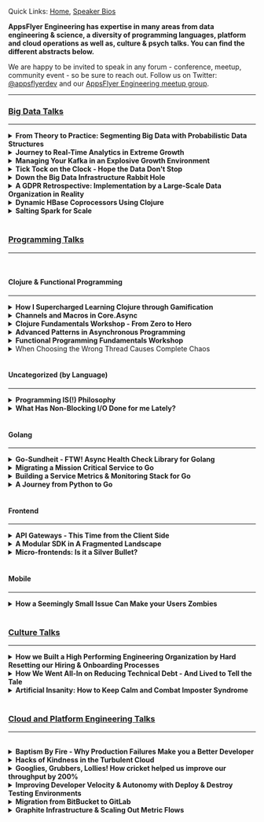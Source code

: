 
Quick Links: [Home](/engineering-org-resources.md), [Speaker Bios](/speaker-profiles.md)

**AppsFlyer Engineering has expertise in many areas from data engineering & science, a diversity of programming languages, platform and cloud operations as well as, culture & psych talks. You can find the different abstracts below.**  

We are happy to be invited to speak in any forum - conference, meetup, community event - so be sure to reach out.  Follow us on Twitter: [@appsflyerdev](https://www.twitter.com/appsflyerdev) and our [AppsFlyer Engineering meetup group](https://meetup.com/appsflyer).

<hr/>

### [Big Data Talks](#big-data)
<hr/>

<details><summary><strong>From Theory to Practice: Segmenting Big Data with Probabilistic Data Structures</strong></summary>

#### Short Description
Building solutions around large data sets with near real time response time is no easy feat. This requires the practical application of computer science theory to do so with minimal latency and while remaining fresh and precise.


#### Long Description
As software organizations are required to handle increasing volumes of data, probabilistic data structures and algorithms have been put to use more widely in order to find approximative solutions to problems that would be computationally prohibitive otherwise. 

At AppsFlyer, we ingest a daily 80+ billion events sent by our users, which come into our system without any schema or predefined structure. When we set out to build a new data segmentation product, which allows our users to segment these billions of events according to any logical criteria they wish to specify, we were tasked with the challenge of offering them interactive estimated unique counts of their segments in near real time.

This posed an interesting challenge from both computer science and engineering perspectives, things we needed to consider: 

- Which data structure is most appropriate? 
- Which data model would allow us to compose any number of criteria when event schemas are unknown in advance and ever changing? 
- How do you implement aggregations such as group-by over probabilistic data? 
- What database should we pick to allow for fast and scalable access to our data structures? 
- How do you do this reliably, precisely and with high freshness?
 
This talk will discuss how we built a system which allowed us to solve this problem over massive data sets with technologies such as Kafka, Spark, HBase and Theta Sketches, and all this with a Clojure backend for improved concurrency and throughput.

Speakers: [Ronen Cohen](/speaker-profiles.md#ronen-cohen)
<p>pe: Full-length Presentation</p>

<hr/>
</details>

<details><summary><strong>Journey to Real-Time Analytics in Extreme Growth</strong></summary>

#### Short Description

At AppsFlyer we have been finding ourselves the victims of our own success, with our data continuously growing, alongside the capabilities we want to enable for our clients to make better marketing decisions. This talk will dive into the evolution of our data management choices to support the changing needs of the business.

#### Long Description
At AppsFlyer we have been finding ourselves the victims of our own success, with our data continuously growing, alongside the capabilities we want to enable for our clients to make better marketing decisions. These, of course, eventually impact the technology we choose to make this all possible. This talk will dive into the evolution of our data management choices to support the changing needs of the business.

Powering more than 130 thousand mobile apps around the globe, AppsFlyer receives more than 70 billion requests a day, and as a result have a diversity of teams requiring real time performance for different use cases, whether real time attribution, monitoring, big data or web analytics. Each team has built their own technology stack to deliver on its needs. This talk will dive into the many different databases we use in-house – from Aerospike to Druid, Neo4J, Redis, to Clickhouse and even those we chose to eventually phase out. It will dive into the performance considerations for each, and the use cases we leverage each different database for, and why it’s the ideal DB for the job.

This talk will dive into our journey of how to choose the right solution for the job to implement real-time aggregation alongside batch processing over Apache Spark, and additional big data needs with Hadoop. Being able to evolve our architecture enabled us to solve recurring pains as well as aggregate 10X amounts of data with much faster response times, keep up with product demands while delivering a cheaper solution from a production cost perspective.

Speakers: [Yulia Trakhtenberg](/speaker-profiles.md#yulia-trakhtenberg), [Morri Feldman](/speaker-profiles.md#morri-feldman), [Nir Rubinstein](/speaker-profiles.md#nir-rubinstein), [Reshef Mann](/speaker-profiles.md#reshef-mann), [Adi Belan](/speaker-profiles.md#adi-belan)
<p>Type: Full-Length Presentation
<hr/>

</details>

<details><summary><strong>Managing Your Kafka in an Explosive Growth Environment</strong></summary>

#### Short Description
Kafka, many times is just a piece of the stack that lives in production that often times no one wants to touch - because it just works. At AppsFlyer, Kafka sits at the core of our infrastructure that processes billions of events daily.

#### Long Description
Kafka, many times is just a piece of the stack that lives in production that often times no one wants to touch – because it just works. At AppsFlyer, Kafka sits at the core of our infrastructure that processes billions of events daily.

This talk will share how we built our microservices architecture with Kafka as its core piece to support 70B+ requests daily. With continuous growth we needed to “learn on the job” how to improve our Kafka architecture by moving to the producer owner cluster model, breaking up our massive monolith clusters to smaller more robust clusters, and migrating from an older version of Kafka with real-time production clients & data streams. The talk will outline best practices for leveraging Kafka’s in-memory capabilities & built-in partitioning, as well as some of the tweaks and stabilization mechanisms that enable real-time performance at web-scale, alongside processes for continuous upgrades and deployments with end-to-end automation, in an environment of constant traffic growth.

Speakers: [Alon Gavra](/speaker-profiles.md#alon-gavra)
<p>Type: Full-length Presentation</p>
<hr/>

</details>

<details><summary><strong>Tick Tock on the Clock - Hope the Data Don't Stop</strong></summary>

#### Short Description
Sometimes a small error can lead to catastrophic results. This will be a postmortem talk that will detail how we nearly lost massive amounts of data, and the work undertaken under fire to bring us back from the cliff's edge.


#### Long Description
This is a story of a race against time! So hang on to your seats…

During a customer migration to a new attribution system, a huge project for AppsFlyer Engineering in 2018, we found ourselves facing a potential data loss catastrophe. It all started with the primal sin of a premature optimization made where we set the incorrect data retention timeframe for a database holding 65 billion records.

When we discovered this, with only one week to respond before the data is permanently erased, we channeled our MacGyver skills and got to work. During this session I’ll describe the chain of events that brought us to the cliff’s edge, the steps we took around the clock to save our data, and how we managed to forestall any data loss for our clients.

Speakers: [Adi Belan](/speaker-profiles.md#adi-belan)
<p>Type: Post-mortem</p>
<hr/>

</details>

<details><summary><strong>Down the Big Data Infrastructure Rabbit Hole</strong></summary>

#### Talk Description

The AppsFlyer data-infrastructure group was established to tackle the growing technical debt around the daily batch data processing - ingesting nearly 90TB a day. One of the initial tasks was focusing on fixing inexplicable corruptions which led us down a rabbit hole full of anomalies with our Spark committer, Hadoop JARs alongside interaction with our AWS S3 buckets (storing petabytes of data). This talk is our war story filled with twists and turns, a first time talk given outside of the walls of AppsFlyer walls aimed at shedding some light on what is truly involved with building a robust, real time, big data operation at scale.

Speakers: [Zohar Stiro](/speaker-profiles.md#zohar-stiro)
<p>Type: Full-length Presentation</p>
<hr/>

</details>
  
<details><summary><strong>A GDPR Retrospective: Implementation by a Large-Scale Data Organization in Reality</strong></summary>

#### Short Description
GDPR was likely one of the biggest challenges in data management that occurred in 2018.  This talk will be a one year retrospective about how it was executed in reality at a large-scale data organization.

#### Long Description
The date May 25, 2018 was a fateful day for many companies that process & store client data - particularly across the EU. On this day GDPR went into effect - and no one really knew quite what its effects would be. This talk will take you through our company's journey to compliance - the indexers we used to append & delete client data, and a retrospective of how this affected our data processing operations. This will walk you through the design through implementation, as well as expectation vs. real demand. Eventually what we imagined would be requested by hundreds of clients at best ended up being requested by tens of thousands - and continues growing, and learning how to manage this new compliance demand alongside our day to day data engineering tasks & processes was no easy feat.

Speakers: [Zohar Stiro](/speaker-profiles.md#zohar-stiro), [Ronen Cohen](/speaker-profiles.md#ronen-cohen), [Morri Feldman](/speaker-profiles.md#morri-feldman)
<p>Type: Full-length Presentation</p>
<hr/>

</details>
 
  
<details><summary><strong>Dynamic HBase Coprocessors Using Clojure</strong></summary>

#### Abstract
HBase Coprocessors allow moving nearly arbitrary code execution from the client to the HBase Region Server. For some applications, coprocessors provide a number of major advantages. For instance, moving code from the client can often increase performance by limiting data transfer over the network, especially for aggregation type processing. Also by reducing client data processing, the hardware requirements of the client can lowered. However, programming coprocessors is challenging in several ways. The development cycle for coprocessor development is slow. To try out changes to a coprocessor on a cluster, the coprocessor must be compiled and then the HBase cluster must be restarted to reload the coprocessor. In addition, trying to load a coprocesor with certain defects can crash the HBase cluster.

I will present a generic coprocessor that is able to execute arbitrary Clojure code as a solution to some of the difficulties surrounding coprocessor development. The generic Clojure coprocessor accepts queries that bring their own aggregation instructions in the form of Clojure code. The Clojure code on each query will then be dynamically compiled and executed on the cluster by the generic Clojure coprocessor. Changing specific aggregation code now simply requires rewriting the Clojure code and sending a new query, making for a much faster development cycle than with traditional coprocessor development. To allow the Clojure code to depend on external dependencies -- for instance a JSON parsing library -- the generic Clojure coprocessor also allows for loading "static" dependencies from jar files. In addition to being more dynamic, coprocessor development safety is also increased, because the most dangerous steps, loading and initializing a coprocessor, are only done once rather than each time the aggregation logic is changed. The code for the generic Clojure coprocessor along with full examples will be provided as open source on GitHub.

Speakers: [Morri Feldman](/speaker-profiles.md#morri-feldman)
<p>Type: Full-length Presentation</p>

<hr/>

</details>


<details><summary><strong>Salting Spark for Scale</strong></summary>

#### Abstract
One of the major issues that Spark batch jobs have to contend with at AppsFlyer is that our data is inherently skewed.  For instance a couple of apps account for the vast majority of our traffic.  Data skew wreaks havoc on naively written data jobs by making them perform and scale very poorly as the amount of data they need to process increases.  Recently one of our central data aggregations -- the process that prepares data for the overview dashboard -- stopped working and we had essentially reached the limit where we could no longer devote more Ram to the process to help it.  Using a technique called "Salting" to overcome the data skew that was killing this job we were able to get the job working again and make the entire process much more scalable.  I'll go over Salting in depth to explain how it works and how we are starting to use it here at AppsFlyer.
  
Speakers: [Morri Feldman](/speaker-profiles.md#morri-feldman)
<p>Type: Full-length Presentation</p>

</details>
<br/>
    
### [Programming Talks](#programming)
<hr/>
<br/>


#### Clojure & Functional Programming
<hr/>

<details><summary><strong>How I Supercharged Learning Clojure through Gamification</strong></summary>

#### Short Description
Gamification can be an excellent way to reduce the barrier of entry & quickly learn new programming languages. This talk will dive into how through a simple game you can master new syntaxes by applying concepts from languages you know & leveraging shared libraries to ramp up your coding skills.

#### Long Description
Mastering a new programming language can seem like a daunting task. As a person who has had to learn a number of new programming languages in a short amount of time, I’ve found gamification to be an excellent way to learn how to port knowledge from one language to another. This talk will dive into how through a simple game - I went through a journey of learning to code, and then was able to gain hands-on experience in a diversity of languages multiple times, when learning new languages. By applying concepts I formerly learned for Java to learn how to code in Clojure, and specifically by finding the similarities such as libraries, classes and types across languages, and then rebuilding this simple game in the new language, I quickly learned how to apply knowledge gained in other programming languages to the new language I was looking to learn. This talk will demonstrate how you can create a pet app that can teach you to too!

Speakers: [Mey Beisaron](/speaker-profiles.md#mey-beisaron)
<p>Type: Full-length Presentation</p>
<hr/>

</details>


<details><summary><strong>Channels and Macros in Core.Async</strong></summary>

#### Short Description
How to best leverage Clojure’s core.async library for good concurrency and utilization of modern multicore processors without suffering from “callback hell”.


#### Long Description
Clojure’s core.async library implements Tony Hoare’s concurrent programming model Communicating Sequential Processes — CSP. CSP is probably best known from its implementation in the Go programming. In the CSP programming model, independent processes communicate synchronously across channels. The runtime is then responsible for shifting work on and off of worker threads as needed. Such a programming model allows for achieving good concurrency and utilization of modern multicore processors without getting trapped in “callback hell.” Clojure core async provides the two pieces required to program in the CSP style — channels and the equivalent of Go’s goroutines. The channels facilitate interprocess communication and the goroutines transform sequential code to run concurrently. Surprisingly the goroutine in Clojure is implemented not as a core language feature but as a macro — the “go” macro — that rewrites any provided code into a state machine which can park rather than block a CPU thread when there is no work to do. We will examine core.async’s channels and its “go” macro in some detail as well as look at some real-world examples of using core.async channels with and without the “go” macro.


Speakers: [Morri Feldman](/speaker-profiles.md#morri-feldman)
<p>Type: Full-length Presentation</p>
<hr/>

</details>

<details><summary><strong>Clojure Fundamentals Workshop - From Zero to Hero</strong></summary>

#### Short Description
The true value of Clojure is hard to appreciate without experiencing it. Come to this course to find out what makes Clojure so special and why it is attracting so many companies and programmers.

#### Long Description
Clojure is a modern functional Lisp that runs on the JVM. It is designed to allow programmers to write programs that tackle complex problems in as simple a way as possible, adding little unnecessary overhead (i.e. it was written to be very lean). The major features of Clojure work together synergistically to provide the ability to write simple programs. For instance, developing your program at the REPL gives you quick feedback and encourages a ground up introspective development style where you are inside your running program. Some of the features that we will cover here in this course include REPL driven development, Clojure’s opinionated concurrency model and access to the proven JVM ecosystem and infrastructure. The true value of Clojure is hard to appreciate without experiencing it.

Come to this course to find out what makes Clojure so special and why it is attracting so many companies and programmers.

This workshop is targeted to those new to both Clojure and / or functional programming. We will introduce Clojure and teach you how to use it effectively and idiomatically. Students will build a realistic, but simple HTTP-based service designed to introduce them to many of Clojure’s concepts and facilities.

Through a mixture of exposition and hands-on coding students will learn the following:

* Sequence model
* Immutability
* REPL-driven development
* Creating a project
* Data Oriented Programming
* Concurrency model
* Host interop
* Data specification using Clojure.spec
* CSP with core.async
* Macro system


**Agenda
Each is a 20 minute talk with 10 minutes of practice.**

#### Session 1
a. Basic Basics, addition subtraction, repl, editor
b. Map reduce filter – higher order functions
c. Namespaces, project organization, compilation?
- 30 Minute Break

#### Session 2
a. Setup a web app – ring middleware function composition
b. Immutability – both from hands-on, as well as theoretical persistent data structures
c. Atoms, start using them in web app immediately
- 30 Minute Break

#### Session 3
a. Routing / endpoints in web app. Starting / stopping threads
b. Core async to connect twitter read / processor threads
c. Finish the web app – resetting / getting histogram
- 30 Minute Break

* API for web app – 
* Start / stop reading from Twitter
* Get the current histogram
* Reset the histogram

Speakers: [Ronen Cohen](/speaker-profiles.md#ronen-cohen), [Ido Barkan](/speaker-profiles.md#ido-barkan), [Morri Feldman](/speaker-profiles.md#morri-feldman)
<p>Type: Workshop (90 Minutes - 8 Hours)</p>
<hr/>

</details>

<details><summary><strong>Advanced Patterns in Asynchronous Programming</strong></summary>

#### Talk Description
This talk will cover some advanced compositional patterns with Scala Futures, in order to build and use higher level abstractions when dealing with async code.

Using Futures as a basic building block for concurrent, async code has become pervasive in the past few years and for a good reason. However, when moving from the traditional synchronous code to the async one, a set of patterns that were obvious to implement before now seem to be more challenging. The aim of this talk is to show few examples of these patterns implemented with Scala futures in an async and non blocking manner. We will present the usage pattern and the implementation in order to show the principles of properly handling async code.

In the talk we will use Scala code but the principles are universal and apply to other languages and future implementations. 

Speakers: [Michael Arenzon](/speaker-profiles.md#michael-arenzon), [Asy Ronen](/speaker-profiles.md#asy-ronen)
<p>Type: Full-length Presentation</p>
<hr/>
</details>


<details><summary><strong>Functional Programming Fundamentals Workshop</strong></summary>

#### Talk Description
This workshop aims to be the entry point for developers into the world of functional programming. We'll talk about various functional programming paradigms such as:
- Referential Transparency
- Immutability
- Higher Order Functions and more

Examples and hands on training will be via the Clojure programming language. After learning about the fundamentals of FP concepts (and getting our hands "dirty" with some Clojure code), we will progress to modeling and building a simple web app. We'll start small and show how FP principles lend themselves to our solution. Depending on how much time there is for workshops this can be very short intro or a much longer fundamentals course.

 

Speakers: [Ronen Cohen](/speaker-profiles.md#ronen-cohen), [Morri Feldman](/speaker-profiles.md#morri-feldman), [Nir Rubinstein](/speaker-profiles.md#nir-rubinstein), [Ido Barkan](/speaker-profiles.md#ido-barkan)
<p>Type: Workshop (90 Minutes to Full Day)</p>
<hr/>
</details>


<details><summary>When Choosing the Wrong Thread Causes Complete Chaos</summary>

#### Talk Description
When you process billions of requests a day concurrency & multi-threading is critical for performance. As heavy users of Aerospike & Clojure as our primary backend language, we needed to write a clj library for Aerospike as there wasn't anything readily available. As part of its functionality we thought it would be useful for the library to encode and decode DB values to work with the diversity of serialization methods we use across our DBs (JSON, gzip, protobuf, etc). However, we had a bit of an oversight in making the library non-blocking, and an even bigger mistake of having the wrong thread do the decoding. All this created an extremely slow performance on high load of our production clients. We will dive into how we handled the issue rapidly in real time & the lessons learned.

Speakers: [Ido Barkan](/speaker-profiles.md#ido-barkan)
<p>Type: Full-length Presentation, Post-Mortem</p>
</details>


<br/>

#### Uncategorized (by Language)
<hr/>


<details><summary><strong>Programming IS(!) Philosophy</strong></summary>

#### Talk Description
What is it about philosophy that, even today, makes people sit and debate about seemingly "nothing"? How can these vague notions and abstractions have any relevance in today's world of hard facts and cold logic? In my talk, I'll try and show how philosophy, with emphasis of linguistic philosophy, relates closely to what we do in our everyday lives as programmers. How simple things like programming language selection and trying to define a bug or name a service, are all issues that carry a much more significant meaning and context than we usually give them - I'll try, for the duration of this session, to give a glimpse behind the curtain of some of our (mis)conceptions about our world of software engineering.

The talk outline would be as follows:
1. General background about me, my education and how I found myself at the high-tech world 
2. Core concepts of linguistic philosophy and their relation to programming 
3. Intro to Witgenstein and the 7 value propositions of his tractatus 
4. How the 7 value propositions translate into programming 
5. Choosing a programming language based on all the principles above - more than a simple “low level vs. high level” or “OO vs Functional”
 

Speakers: [Nir Rubinstein](/speaker-profiles.md#nir-rubinstein)
<p>Type: Full-length Presentation</p>
<hr/>
</details>



<details><summary><strong>What Has Non-Blocking I/O Done for me Lately?</strong></summary>

#### Talk Description
Non-blocking IO is an often misunderstood piece of programming. This talk will dive into what non-blocking IO actually is, how it works, and how to increase your throughput by a few orders of magnitude. We will review the C10K problem, and why we can't just add more threads? I will also speak about when it's worth the extra complexity price, and how can you get there relatively easily once you make the choice to do so.

Speakers: [Eran Harel](/speaker-profiles.md#eran-harel)
<p>Type: Full-length Presentation</p>
<hr/>
</details>


<br/>

#### Golang
<hr/>


<details><summary><strong>Go-Sundheit - FTW! Async Health Check Library for Golang</strong></summary>

#### Short Description

We recently open sourced an in-house library Go-Sundheit, to provide support for defining service health for golang services - this enables gophers to register async health checks for dependencies and the service itself - a pretty nifty tool in a dynamic CI/CD environment based on golang.

#### Long Description

At AppsFlyer we face the same issues that many other fast growing companies have to deal with - we have a considerably large operation, where we practice continuous delivery, and we’d like our deployments and runtime to be as safe as possible (mostly, so we can sleep well at night). This normally means that you’d like to know as soon as possible that your deployment has gone bad, or that a resource that your service depends on is now in bad shape.  

Enter Go-Sundheit. We recently started making the migration from Clojure to Go for some of our mission critical services, and in order to be able to have a more holistic view on the performance of our apps we needed to implement some health monitoring capabilities  This talk will present the open source library Go-Sundheit, a library built to provide support for defining service health for golang services. This allows you to register async health checks for your dependencies and the service itself, and provides a health endpoint that exposes their status. This session we will dive into some of the primary use cases where this is useful, and present a short demo for how to get started.


Speaker: [Eran Harel](/speaker-profiles.md#eran-harel)
<p>Type: Full-length Presentation</p>

</details>

<details><summary><strong>Migrating a Mission Critical Service to Go</strong></summary>

#### Short Description
This talk will dive into how we rewrote one of our production services in Go, leveraging Golang’s natives proxy implementation and routines alongside its async capabilities for improved scale & throughput of web services, enabling exponentially improved performance.

#### Long Description
AppsFlyer, a leading mobile attribution & marketing analytics platform, processes nearly 70+ billion HTTP requests a day (approximately 50 million requests a minute), and is built using a microservices architecture. The entry point to the system that wraps all of the frontend services is a mission-critical (non-micro) service called the API Gateway. This essentially serves as a single point for routing traffic from customers to our backend services, simplifying authentication and authorization exponentially for our clients, but with the tradeoff of also potentially being a single point of failure.

Originally, this service was written in Clojure. As traffic grew - it became apparent that the code for the API gateway was too complex, and needed constant refactoring to enable the throughput required. Once the service became too unstable, we realized the we needed to rewrite the project completely - either in Clojure (just better), or explore other language options as well. This project decided to forego cognitive biases - and explore new language to rewrite the service to. After benchmarking, Go was selected and then went through a rigorous design phase, then rewrite, migration of production services, and benchmarking for improved performance. This talk will walk you through how to qualify a new language to introduce for mission critical production services, best practices for rewriting and migrating production services.

**Talk Outline:**
* Brief intro to describe technology stack & scenario 
* Previous architecture and need for rewrite 
* Benchmarking Clojure vs. other languages 
* Design, Implementation, Architecture 
* Migration + Benchmarking performance improvements 
* Q&A


Speakers: [Asy Ronen](/speaker-profiles.md#asy-ronen), [Yuri Kalinin](/speaker-profiles.md#yuri-kalinin)
<p>Type: Full-length Presentation</p>
<hr/>
</details>


<details><summary><strong>Building a Service Metrics & Monitoring Stack for Go</strong></summary>

#### Short Description
As a JVM-less language, this talk will dive into how we built a monitoring and metrics library for Go to be interoperable with additional in-house JVM libraries such as Clojure, Scala, and Javascript.

#### Long Description
AppsFlyer is largely a Clojure shop, that is a language that requires JVM to run a prerequisite. We recently decided to rewrite one of our mission-critical services in Go, to achieve better performance. While leveraging Go improved throughput, it is not a JVM based language, and in order to achieve out of the box services such as memory usage metrics, garbage collectors and more, for Go this needs to be written from scratch. This talk will dive into how we built a monitoring and metrics library for Go to be interoperable with JVM libraries such as Clojure, Scala, and Javascript to enable cross-language efficiency - and well as work with other parts of the stack including Redis & Kafka.

The talk will begin with outlining the difference between the two metrics stacks, out of the box support for each language and mapping the gaps for migration to Go. We will then dive into the challenges with interoperability between different languages in a production environment, as well as the challenges with writing language-specific libraries from scratch for production services - and will finish with a short demo of the AppsFlyer Go Metrics library, based on Grafana + Go (that will be open sourced once it is production-grade).

If time allows, we will also tell a short tale from the trenches about a bug that was discovered after rolling out the service to production of routines that would open (and not close), that caused a spike in requests, that would never have been discovered had we not written the new services along with the metrics libraries to properly monitor them, which eventually would have led to a massive production failure.

**Talk Outline:**
* Intro to technology stack - JVM vs. Go Metrics Stack
* Interoperability challenges between languages and environments
* Writing a Go-specific metrics stack to be interoperable with other JVM-based languages
* Short Demo (AppsFlyer Grafana Go Library - AF Go Metrics) 


Speakers: [Asy Ronen](/speaker-profiles.md#asy-ronen), [Yuri Kalinin](/speaker-profiles.md#yuri-kalinin)
<p>Type: Full-length Presentation</p>
<hr/>
</details>

<details><summary><strong>A Journey from Python to Go</strong></summary>

#### Abstract

I love Python. It has been my go-to language for the past five years. But the growth in the popularity and maturity of Go, alongside the strong user base, made me think about how I can add it into my tool set.

In this talk, I'm going to tell you about my journey from Python to Go, and provide you with some tips and expose you to some of the resources that helped me succeed on this journey and live to tell the tale.  I will dive into some of the main differences, and how to minimize the learning curve, as well as some of the excellent libraries and tools that enabled me to ramp up my Go coding skills pretty quickly & painlessly.

Speaker: [Elad Leev](/speaker-profiles.md#elad-leev)
<p>Type: Full-length Presentation</p>

<hr/>
</details>

<br/>

#### Frontend
<hr/>


<details><summary><strong>API Gateways - This Time from the Client Side</strong></summary>

#### Abstract

API gateways are a common practice - usually the "public face" of your internal system & are served via one or more backend services.

Besides providing a uniform API, they also facilitate a standard way of authentication, permissions, versioning & much more.
What if we could gain some of those benefits when we build our web applications? 

What if we could compose our app from multiple agnostic parts, each with its different underlying technology & version, thus, enforcing a global authentication flow without rebuilding the whole system?

This talk will show you how we took the core concepts of an API gateway & applied them as the base architecture for our web apps, & scaled to 30+ apps in production while sharing libraries of various versions, managing a global state, routing & more.

Speakers: [Shimi Bar](/speaker-profiles.md#shimi-bar), [Liron Cohen](/speaker-profiles.md#liron-cohen)
<p>Type: Full-length Presentation</p>

<hr/>
</details>
 

<details><summary><strong>A Modular SDK in A Fragmented Landscape</strong></summary>

#### Abstract

Web SDKs need to provide a host of capabilities & are a contradiction in terms - on the one hand, they need to be "fully baked" & "closed" in order to provide a uniform API. On the other hand, they need to be flexible in order to support future development & a wide range of clients.

While this can be achieved by "baking" a custom SDK per client - this is not very scalable (nor practically applicable with a business in exponential growth). In order to be able to deliver on the promise of modularity, we wanted to enable users to decide which capabilities they want to enable, without having to define this in advance.  This talk will dive into the development methodology we used in-house to support this, & eventually, how we serve multiple SDKs in a uniform manner to a diversity of clients.

Speakers: [Shimi Bar](/speaker-profiles.md#shimi-bar), [Liron Cohen](/speaker-profiles.md#liron-cohen)
<p>Type: Full-length presentation</p>
<hr/>
</details>

<details><summary><strong>Micro-frontends: Is it a Silver Bullet?</strong></summary>

#### Short Description
Micro-frontends - is it just a hyped out buzzword or do they live up to their promise? This talk will cover how we architected our micro-frontends solution, the challenges we encountered, how we overcame them - and answer the ultimate question, are micro-frontends worth the hype?

#### Long Description
Micro-Frontends are gaining a lot of traction these days as the “silver bullet” solution to the former monolith project architecture, essentially the frontend variation on microservices. If you’re not familiar with micro-frontends, and how to implement them in your environment, you might find yourself asking “am i missing out on something important?” or “what does this even mean?”

In this talk, I will walk you through our journey where we found ourselves accumulating independent monolithic frontend stacks - and had to find a better way to manage and maintain these stacks in a hyper-growth environment. We will present how we migrated to this loosely-coupled architecture of independent projects and eventually were able to grow to 25+ micro-frontend projects that helped us optimize our development and achieve our goals more rapidly, the challenges we encountered that made our lives miserable - and how we overcame them, and finally will try to answer the ultimate question “are micro-frontends really a silver bullet?

Speakers: [Shimi Bar](/speaker-profiles.md#shimi-bar), [Liron Cohen](/speaker-profiles.md#liron-cohen)
<p>Type: Full-length Presentation</p>
<hr/>
</details>


<br/>

#### Mobile
<hr/>

<details><summary><strong>How a Seemingly Small Issue Can Make your Users Zombies</strong></summary>

#### Talk Description
Our SDK is used by more than 130K+ applications, and is what delivers all of our incoming traffic from the different platforms being used.  Recently, we encountered a critical issue, that prevented any incoming traffic from Android devices to AppsFlyer.

As part of our anti-fraud solution, we use the Dexguard algorithm to prevent reverse engineering, where the large majority of our 130K apps use the same tool. However, due to the issue, some source files in the SDK were corrupted on the client-side, breaking the backbone of the SDK, basically shutting down the outgoing mobile SDK traffic to AppsFlyer.  This talk will dive into the timeline of the incident, decisions we took in real time to mitigate the incident & the lessons we learned that we think can help others in a similar situation.


Speakers: [Maxim Shoustin](#)
<p>Type: Full-length Presentation, Post-Mortem</p>
<hr/>
</details>

<br/>

### [Culture Talks](#culture)
<hr/>


<details><summary><strong>How we Built a High Performing Engineering Organization by Hard Resetting our Hiring & Onboarding Processes</strong></summary>

#### Short Description
One of the long-standing anomalies in the tech industry is the focus on engineering products, but less so on engineering organizational culture.  Building great products, and hiring excellent engineers is a by-product of culture that needs to be constantly improved and evaluated.

#### Long Description
Have you ever found yourself struggling to build an engineering organization that is quality-driven with consistently great results?  When we analyzed why we didn't feel our organization was performing at the level we had anticipated, we reverse engineered this to fundamental issues with our culture.  Once we started working on this it had a ripple effect to our hiring process & then our onboarding process as well.  This talk will dive into how we refactored our hiring & onboarding to set up new hires for success from day one. This ultimately delivered a well-oiled high performing engineering organization through a practically applicable methodology that is easily replicable. This not only enabled us to improve the quality of our hires, but also retain excellent talent in the long-term.

Speakers: [Gilad Katz](/speaker-profiles.md#gilad-katz)
<p>Type: Full-length Presentation</p>
<hr/>
</details>

<details><summary><strong>How We Went All-In on Reducing Technical Debt - And Lived to Tell the Tale</strong></summary>

#### Short Description
A common modus operandi in many companies is "if it ain't broke - don't fix it" - this talk will demonstrate how to change this mindset to create higher performing engineering organizations.

#### Long Description
Imagine the technical debt of a startup in exponential growth for six consecutive years (growing from five engineers to 160 over this period, and from 10M daily events to over 70B). During this time, and up to the last 2 years the team focused on product expansion with a “if it ain't broke don’t fix it” attitude, resulting in inherent bugs, system instability & more than 80% of our team focused on maintenance. This will be a tale of how we went all-in on reducing technical debt by allocating more than 70% of the team for 1.5 years to reduce debt. I will share how we rewrote our core engine - at a time of extreme growth, while virtually putting on hold the rollout of any new features - a brave move in a competitive market. After two years into the process we managed to reduce the maintenance effort, number & severity of production issues - with the upside of increasing our velocity significantly. This was all made possible by instilling a culture of craftsmanship that was part of the re-engineering process, that has only been strengthen through this process.


<p>Speakers: [Gilad Katz](/speaker-profiles.md#gilad-katz)</p>
<p>Type: Full-length Presentation</p>
<hr/>
</details>

<details><summary><strong>Artificial Insanity: How to Keep Calm and Combat Imposter Syndrome</strong></summary>

#### Talk Description
We've all suffered from imposter syndrome from time to time.  But it turns out imposter syndrome has some really clear patterns, and there are actually a few simple tips and tricks to start appreciating ourselves more.  This talk will provide some tools to help you keep calm and focus on your small successes  that eventually translate to big successes - similar to Kaizen.  And that all this starts with allowing ourselves to be human first and foremost.

Speakers: [Sharone Zitzman](/speaker-profiles.md#sharone-zitzman)
Type: Ignite / Lightning Talk (5-10 Minutes) or Full-Length
<hr/>
</details>
<br/>

### [Cloud and Platform Engineering Talks](#cloud)
<hr/>
<br/>

<details><summary><strong>Baptism By Fire - Why Production Failures Make you a Better Developer</strong></summary>

#### Short Description
Taking end-to-end ownership of your production code, enables you to understand the operational aspects even the best code encounters - and will contribute to improved coding practices.

#### Long Description
As developers, we are constantly focused on writing elegant and cutting edge code, however, meaningful code eventually lives 99% of its life in production, and becomes “someone else’s problem”. As with all code, issues are bound to arise and someone will have to deal with them (probably at 3 AM after a pagerduty call). At AppsFlyer all developers are expected to own their code end-to-end, to create a greater sense of commitment to its quality, and enable more rapid turnaround on debugging issues. Three years of being on the on-call rotation for mission critical services at AppsFlyer have taught me some hard lessons, but made me a better developer along the way. In this session I’ll dive into best practices for how to approach production issues as developers, some of the lessons I’ve learned about a developer managing production code, and how this ultimately makes us (much) better coders.

Speakers: [Adi Belan](/speaker-profiles.md#adi-belan)
Type: Full-length Presentation
<hr/>
</details>
  
<details><summary><strong>Hacks of Kindness in the Turbulent Cloud</strong></summary>

#### Short Description
Efficiently managing large fleets on the cloud from the networking to security & even cost management often takes years to cultivate expertise in, and optimize.  

#### Long Description
Efficiently managing large fleets on the cloud from the networking to security & even cost management often takes years to cultivate expertise in, and optimize.  This is especially true when leveraging opportunistic cloud capabilities such as spot instances at scale, which in itself requires intelligent & reliable auto-scaling for a large-scale production operation - which in our case means serving more than 80B+ requests daily, while ingesting more than 90TB a day. This talk will provide you with some effective hacks of the trade that we learned in real time & through years of optimizations, to help survive the turbulent & continuously evolving cloud world, including: 

- Serving 80B requests on one endpoint with multiple ELBs
-  Whitelisting many IPs for your customers without compromising security
-  Managing spot instances like a champ
- Bypassing DHCP options set
- Balancing subnet IP allocation
- Doing it right: Bind & Route53
- Controlling co-location in a cluster
- Balancing traffic out with multiple NAT gateways
- Connecting to multiple regions via one VPN
- Tags & Cost management

Speakers: [Ariel Moskovich](/speaker-profiles.md#ariel-moskovich)
<p>Type: Full-length Presentation</p>
<hr/>
</details>


<details><summary><strong>Googlies, Grubbers, Lollies! How cricket helped us improve our throughput by 200%</strong></summary>

#### Short Description
Overnight the traffic to our postback sender service suddenly increased by 50% because of one of our client's apps.  This will be a story of how we learned to handle these spikes in real time, and even improved throughput and performance in the long run.

#### Long Description
I never imagined I’d know who Indian cricket star Rohit Sharma is, but then traffic to our real-time HTTP request sender service suddenly increased from 20 to 40 million events per minute. The reason? An app streaming the first game of the Indian cricket season. While growth is a good thing, we found ourselves unprepared for this sudden spike & needed to scramble. Initially we just threw money at the problem, but this wasn't sustainable. My talk will describe how we found low-cost, programmatic and architectural solutions to this problem and how we prepared ourselves to handle massive spikes like these on top of our existing 70 billion events per day. I'll explain our process of profiling, performance enhancement techniques, and some important lessons learned along the way.

Speakers: [Ethan Pransky](/speaker-profiles.md#ethan-pransky)
Type: Full-length Presentation, Post-Mortem
<hr/>
</details>



<details><summary><strong>Improving Developer Velocity & Autonomy with Deploy & Destroy Testing Environments</strong></summary>

#### Short Description
On demand testing environments fundamentally changed the quality & velocity of how we ship code - and you can too!

#### Long Description
One of the critical factors for development velocity is software correctness. Our ability to develop and ship new features fast is bound by our ability to validate several aspects of the change: 
* Does the feature meet the requirements? 
* How does the feature affect existing code, and how can it affect the production environment? With continuous codebase growth and new features being added, naturally our productivity decreases, and our need to improve the guarantees for quality and correctness increase.

In this talk, I’ll focus on testing environments: why developers need a self-service platform to create a full functioning environment on-demand, how such environments should be managed, and how can one restore part of the lost velocity. I’ll cover an internal system we use at AppsFlyer called ‘Namespaces’ that addresses the issue with the help of Mesos / Marathon, Docker, Traefik, and Consul.

Speakers: [Michael Arenzon](/speaker-profiles.md#michael-arenzon)
Type: Full-length Presentation
[Recording](#)
<hr/>
</details>


<details><summary><strong>Migration from BitBucket to GitLab</strong></summary>

#### Talk Description
AppsFlyer migrated its entire git operation, with production clients from BitBucket to Gitlab.  This talk will dive into what was involved with the migration process - from building the architecture through selecting the tooling and eventually how we built our very own self-serve API abstraction over the GitLab API.  Some of the points the talk will review:
* The migration process - from Mercurial to Git, how to move all projects, how to get developer buy-in and the lessons learned during the process
* Architecture - How we built it, the challenges we faced, how we built our DR solution, alongside the distributed backup  
* Building monitoring for the environment
* Self-service, tooling & and some pro tips and tricks for working with Gitlab

While this will be a talk about our Gitlab implementation, it will also provide key takeways for making such a migration in a large-scale engineering organization.


Speakers: [Elad Leev](/speaker-profiles.md#elad-leev)
<p>Type: Full-length Presentation</p>
<hr/>
</details>


<details><summary><strong>Graphite Infrastructure & Scaling Out Metric Flows </strong></summary>

#### Talk Description
Graphite is the de-facto standard for metrics storage and visualization, which allows every developer to get a fast and clear view of application performance, connections with other parts of the stack, and troubleshoot it easily. 

But if you do not cook it right, it could be slow and frustrating. In this talk we will share our methods for metrics processing, we will look under the Graphite hood and will concentrate on high load & multi-region Graphite stack setup within AWS. We will take a look at all the ways that metrics are passed from the application to a point on the graph.

We will speak about the main problems with the Graphite stack that many teams struggle with, when it comes to scale, our processes for dealing with these challenges, and making the most of the data.  


Speakers: [Vladimir Mevzos](#)
Type: Full-length Presentation
</details>


  
<!--
<details><summary>...</summary> -->

<!-- #### Short Description -->

<!-- #### Long Description -->


<!-- Speakers: [#](#)
Type: Full-length Presentation
</details>
<p>  -->
